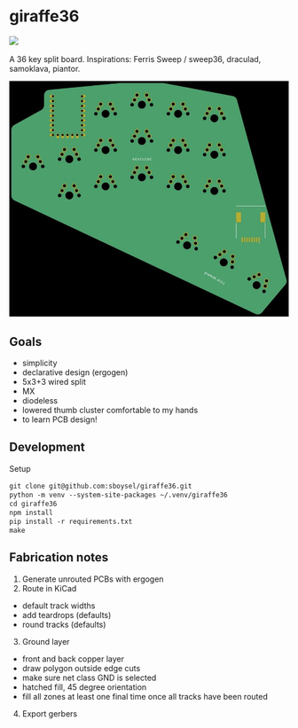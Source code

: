 # giraffe36

![](https://img.shields.io/badge/version-v0.0.2-blue)

A 36 key split board. Inspirations: Ferris Sweep / sweep36, draculad, samoklava, piantor.

![pcb front render](img/giraffe36_pcb_front_small.jpg?raw=true)

## Goals

- simplicity
- declarative design (ergogen)
- 5x3+3 wired split
- MX
- diodeless
- lowered thumb cluster comfortable to my hands
- to learn PCB design!

## Development 

Setup

```
git clone git@github.com:sboysel/giraffe36.git
python -m venv --system-site-packages ~/.venv/giraffe36
cd giraffe36
npm install
pip install -r requirements.txt
make
```

## Fabrication notes

1. Generate unrouted PCBs with ergogen
2. Route in KiCad
  - default track widths
  - add teardrops (defaults)
  - round tracks (defaults)
3. Ground layer
  - front and back copper layer
  - draw polygon outside edge cuts
  - make sure net class GND is selected
  - hatched fill, 45 degree orientation
  - fill all zones at least one final time once all tracks have been routed
4. Export gerbers
